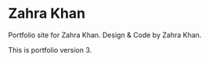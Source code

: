 # Zahra Khan 

Portfolio site for Zahra Khan. Design & Code by Zahra Khan.

This is portfolio version 3.